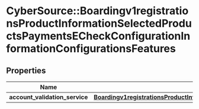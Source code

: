 # CyberSource::Boardingv1registrationsProductInformationSelectedProductsPaymentsECheckConfigurationInformationConfigurationsFeatures

## Properties
Name | Type | Description | Notes
------------ | ------------- | ------------- | -------------
**account_validation_service** | [**Boardingv1registrationsProductInformationSelectedProductsPaymentsECheckConfigurationInformationConfigurationsFeaturesAccountValidationService**](Boardingv1registrationsProductInformationSelectedProductsPaymentsECheckConfigurationInformationConfigurationsFeaturesAccountValidationService.md) |  | [optional] 


